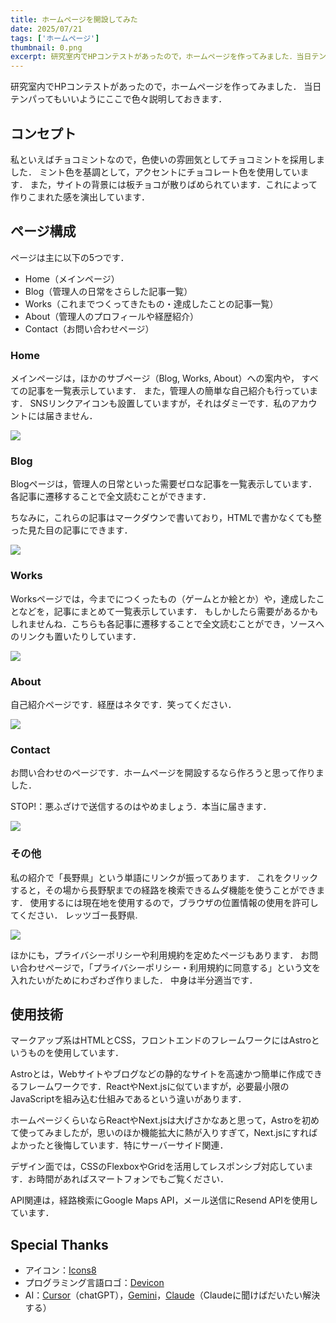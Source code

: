 ```yaml
---
title: ホームページを開設してみた
date: 2025/07/21
tags: ['ホームページ']
thumbnail: 0.png
excerpt: 研究室内でHPコンテストがあったので，ホームページを作ってみました．当日テンパってもいいようにここで色々説明しておきます．
---
```


研究室内でHPコンテストがあったので，ホームページを作ってみました．
当日テンパってもいいようにここで色々説明しておきます．

## コンセプト
私といえばチョコミントなので，色使いの雰囲気としてチョコミントを採用しました．
ミント色を基調として，アクセントにチョコレート色を使用しています．
また，サイトの背景には板チョコが散りばめられています．これによって作りこまれた感を演出しています．

## ページ構成
ページは主に以下の5つです．
- Home（メインページ）
- Blog（管理人の日常をさらした記事一覧）
- Works（これまでつくってきたもの・達成したことの記事一覧）
- About（管理人のプロフィールや経歴紹介）
- Contact（お問い合わせページ）

### Home
メインページは，ほかのサブページ（Blog, Works, About）への案内や，
すべての記事を一覧表示しています．
また，管理人の簡単な自己紹介も行っています．
SNSリンクアイコンも設置していますが，それはダミーです．私のアカウントには届きません．

![](0.png)

### Blog
Blogページは，管理人の日常といった需要ゼロな記事を一覧表示しています．
各記事に遷移することで全文読むことができます．

ちなみに，これらの記事はマークダウンで書いており，HTMLで書かなくても整った見た目の記事にできます．

![](1.png)

### Works
Worksページでは，今までにつくったもの（ゲームとか絵とか）や，達成したことなどを，記事にまとめて一覧表示しています．
もしかしたら需要があるかもしれませんね．こちらも各記事に遷移することで全文読むことができ，ソースへのリンクも置いたりしています．

![](2.png)

### About
自己紹介ページです．経歴はネタです．笑ってください．

![](3.png)

### Contact
お問い合わせのページです．ホームページを開設するなら作ろうと思って作りました．

STOP!：悪ふざけで送信するのはやめましょう．本当に届きます．

![](4.png)

### その他
私の紹介で「長野県」という単語にリンクが振ってあります．
これをクリックすると，その場から長野駅までの経路を検索できるムダ機能を使うことができます．
使用するには現在地を使用するので，ブラウザの位置情報の使用を許可してください．
レッツゴー長野県.

![](5.png)

ほかにも，プライバシーポリシーや利用規約を定めたページもあります．
お問い合わせページで，「プライバシーポリシー・利用規約に同意する」という文を入れたいがためにわざわざ作りました．
中身は半分適当です．

## 使用技術
マークアップ系はHTMLとCSS，フロントエンドのフレームワークにはAstroというものを使用しています．

Astroとは，Webサイトやブログなどの静的なサイトを高速かつ簡単に作成できるフレームワークです．ReactやNext.jsに似ていますが，必要最小限のJavaScriptを組み込む仕組みであるという違いがあります．

ホームページくらいならReactやNext.jsは大げさかなあと思って，Astroを初めて使ってみましたが，思いのほか機能拡大に熱が入りすぎて，Next.jsにすればよかったと後悔しています．特にサーバーサイド関連．

デザイン面では，CSSのFlexboxやGridを活用してレスポンシブ対応しています．お時間があればスマートフォンでもご覧ください．

API関連は，経路検索にGoogle Maps API，メール送信にResend APIを使用しています．

## Special Thanks
- アイコン：[Icons8](https://icons8.com/)
- プログラミング言語ロゴ：[Devicon](https://devicon.dev/)
- AI：[Cursor](https://cursor.com/ja)（chatGPT），[Gemini](https://gemini.google.com/app?hl=ja)，[Claude](https://claude.ai/)（Claudeに聞けばだいたい解決する）
